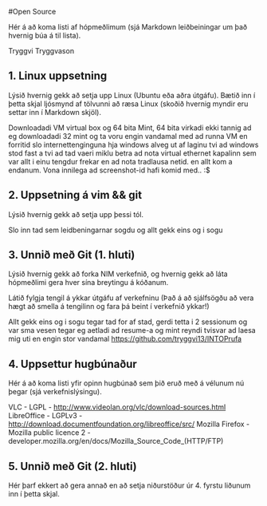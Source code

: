 #Open Source

Hér á að koma listi af hópmeðlimum (sjá Markdown leiðbeiningar um það hvernig búa á til lista).

Tryggvi Tryggvason

## 1. Linux uppsetning

Lýsið hvernig gekk að setja upp Linux (Ubuntu eða aðra útgáfu). Bætið inn í þetta skjal ljósmynd af tölvunni að ræsa Linux (skoðið hvernig myndir eru settar inn í Markdown skjöl).

Downloadadi VM virtual box og 64 bita Mint, 64 bita virkadi ekki tannig ad eg downloadadi 32 mint og ta voru engin vandamal med ad runna VM en forritid slo internettenginguna hja windows alveg ut af laginu tvi ad windows stod fast a tvi ad tad vaeri miklu betra ad nota virtual ethernet kapalinn sem var allt i einu tengdur frekar en ad nota tradlausa netid. en allt kom a endanum.
Vona innilega ad screenshot-id hafi komid med.. :$

## 2. Uppsetning á vim && git

Lýsið hvernig gekk að setja upp þessi tól.

Slo inn tad sem leidbeningarnar sogdu og allt gekk eins og i sogu

## 3. Unnið með Git (1. hluti)

Lýsið hvernig gekk að forka NIM verkefnið, og hvernig gekk að láta hópmeðlimi gera hver sína breytingu á kóðanum.

Látið fylgja tengil á ykkar útgáfu af verkefninu (Það á að sjálfsögðu að vera hægt að smella á tengilinn og fara þá beint í verkefnið ykkar!)

Allt gekk eins og i sogu tegar tad for af stad, gerdi tetta i 2 sessionum og var sma vesen tegar eg aetladi ad resume-a og mint reyndi tvisvar ad laesa mig uti en engin stor vandamal
https://github.com/tryggvi13/INTOPrufa

## 4. Uppsettur hugbúnaður

Hér á að koma listi yfir opinn hugbúnað sem þið eruð með á vélunum nú þegar (sjá verkefnislýsingu).

VLC - LGPL - http://www.videolan.org/vlc/download-sources.html
LibreOffice - LGPLv3 - http://download.documentfoundation.org/libreoffice/src/
Mozilla Firefox - Mozilla public licence 2 - developer.mozilla.org/en/docs/Mozilla_Source_Code_(HTTP/FTP)

## 5. Unnið með Git (2. hluti)

Hér þarf ekkert að gera annað en að setja niðurstöður úr 4. fyrstu liðunum inn í þetta skjal.
